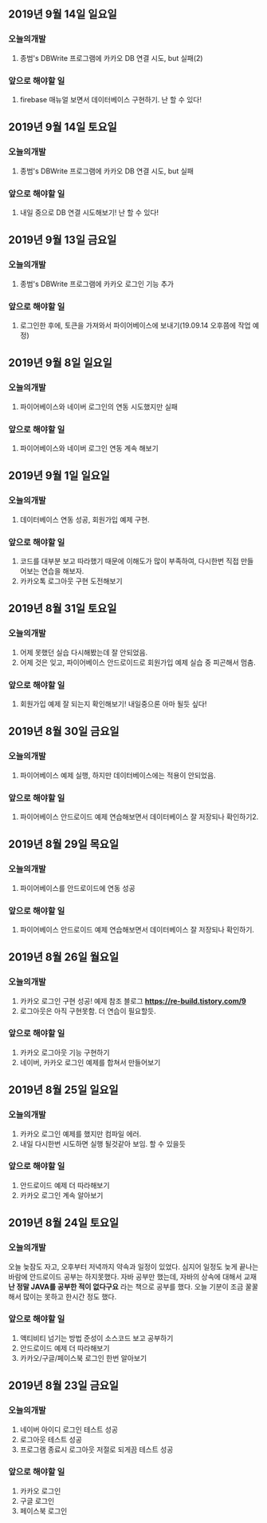 ## 2019년 9월 14일 일요일
### 오늘의개발
1. 종범's DBWrite 프로그램에 카카오 DB 연결 시도, but 실패(2)

### 앞으로 해야할 일
1. firebase 매뉴얼 보면서 데이터베이스 구현하기. 난 할 수 있다!


## 2019년 9월 14일 토요일
### 오늘의개발
1. 종범's DBWrite 프로그램에 카카오 DB 연결 시도, but 실패 

### 앞으로 해야할 일
1. 내일 중으로 DB 연결 시도해보기! 난 할 수 있다!

## 2019년 9월 13일 금요일
### 오늘의개발
1. 종범's DBWrite 프로그램에 카카오 로그인 기능 추가

### 앞으로 해야할 일
1. 로그인한 후에, 토큰을 가져와서 파이어베이스에 보내기(19.09.14 오후쯤에 작업 예정)

## 2019년 9월 8일 일요일
### 오늘의개발
1. 파이어베이스와 네이버 로그인의 연동 시도했지만 실패

### 앞으로 해야할 일
1. 파이어베이스와 네이버 로그인 연동 계속 해보기


## 2019년 9월 1일 일요일
### 오늘의개발
1. 데이터베이스 연동 성공, 회원가입 예제 구현.

### 앞으로 해야할 일
1. 코드를 대부분 보고 따라했기 때문에 이해도가 많이 부족하여, 다시한번 직접 만들어보는 연습을 해보자.
2. 카카오톡 로그아웃 구현 도전해보기

## 2019년 8월 31일 토요일
### 오늘의개발
1. 어제 못했던 실습 다시해봤는데 잘 안되었음.
2. 어제 것은 잊고, 파이어베이스 안드로이드로 회원가입 예제 실습 중 피곤해서 멈춤.

### 앞으로 해야할 일
1. 회원가입 예제 잘 되는지 확인해보기! 내일중으론 아마 될듯 싶다!

## 2019년 8월 30일 금요일
### 오늘의개발
1. 파이어베이스 예제 실행, 하지만 데이터베이스에는 적용이 안되었음.

### 앞으로 해야할 일
1. 파이어베이스 안드로이드 예제 연습해보면서 데이터베이스 잘 저장되나 확인하기2.


## 2019년 8월 29일 목요일
### 오늘의개발
1. 파이어베이스를 안드로이드에 연동 성공

### 앞으로 해야할 일
1. 파이어베이스 안드로이드 예제 연습해보면서 데이터베이스 잘 저장되나 확인하기.


## 2019년 8월 26일 월요일
### 오늘의개발
1. 카카오 로그인 구현 성공! 예제 참조 블로그 **https://re-build.tistory.com/9**
2. 로그아웃은 아직 구현못함. 더 연습이 필요할듯.

### 앞으로 해야할 일
1. 카카오 로그아웃 기능 구현하기
2. 네이버, 카카오 로그인 예제를 합쳐서 만들어보기



## 2019년 8월 25일 일요일
### 오늘의개발
1. 카카오 로그인 예제를 했지만 컴파일 에러.
2. 내일 다시한번 시도하면 실행 될것같아 보임. 할 수 있을듯

### 앞으로 해야할 일
1. 안드로이드 예제 더 따라해보기
2. 카카오 로그인 계속 알아보기



## 2019년 8월 24일 토요일
### 오늘의개발
오늘 늦잠도 자고, 오후부터 저녁까지 약속과 일정이 있었다. 심지어 일정도 늦게 끝나는 바람에 안드로이드 공부는 하지못했다.
자바 공부만 했는데, 자바의 상속에 대해서 교재 **난 정말 JAVA를 공부한 적이 없다구요** 라는 책으로 공부를 했다.
오늘 기분이 조금 꿀꿀해서 많이는 못하고 한시간 정도 했다.

### 앞으로 해야할 일
1. 액티비티 넘기는 방법 준성이 소스코드 보고 공부하기
2. 안드로이드 예제 더 따라해보기
3. 카카오/구글/페이스북 로그인 한번 알아보기



## 2019년 8월 23일 금요일
### 오늘의개발
1. 네이버 아이디 로그인 테스트 성공
2. 로그아웃 테스트 성공
3. 프로그램 종료시 로그아웃 저절로 되게끔 테스트 성공

### 앞으로 해야할 일
1. 카카오 로그인
2. 구글 로그인
3. 페이스북 로그인

